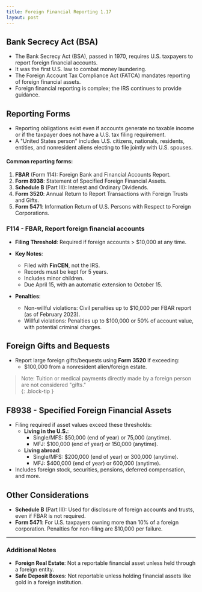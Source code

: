 ```yaml
---
title: Foreign Financial Reporting 1.17
layout: post
---
```


## Bank Secrecy Act (BSA)
- The Bank Secrecy Act (BSA), passed in 1970, requires U.S. taxpayers to report foreign financial accounts.
- It was the first U.S. law to combat money laundering.
- The Foreign Account Tax Compliance Act (FATCA) mandates reporting of foreign financial assets.
- Foreign financial reporting is complex; the IRS continues to provide guidance.

## Reporting Forms
- Reporting obligations exist even if accounts generate no taxable income or if the taxpayer does not have a U.S. tax filing requirement.
- A "United States person" includes U.S. citizens, nationals, residents, entities, and nonresident aliens electing to file jointly with U.S. spouses.  

#### Common reporting forms:
1. **FBAR** (Form 114): Foreign Bank and Financial Accounts Report.
2. **Form 8938**: Statement of Specified Foreign Financial Assets.
3. **Schedule B** (Part III): Interest and Ordinary Dividends.
4. **Form 3520**: Annual Return to Report Transactions with Foreign Trusts and Gifts.
5. **Form 5471**: Information Return of U.S. Persons with Respect to Foreign Corporations.

### F114 - FBAR, Report foreign financial accounts
- **Filing Threshold**: Required if foreign accounts > $10,000 at any time.
- **Key Notes**:
  - Filed with **FinCEN**, not the IRS.
  - Records must be kept for 5 years.
  - Includes minor children.
  - Due April 15, with an automatic extension to October 15.

- **Penalties**:
  - Non-willful violations: Civil penalties up to $10,000 per FBAR report (as of February 2023).
  - Willful violations: Penalties up to $100,000 or 50% of account value, with potential criminal charges.

## Foreign Gifts and Bequests
- Report large foreign gifts/bequests using **Form 3520** if exceeding:
  - $100,000 from a nonresident alien/foreign estate.

> Note: Tuition or medical payments directly made by a foreign person are not considered "gifts."  
{: .block-tip }

## F8938 - Specified Foreign Financial Assets
- Filing required if asset values exceed these thresholds:
  - **Living in the U.S.**:
    - Single/MFS: $50,000 (end of year) or 75,000 (anytime).
    - MFJ: $100,000 (end of year) or 150,000 (anytime).
  - **Living abroad**:
    - Single/MFS: $200,000 (end of year) or 300,000 (anytime).
    - MFJ: $400,000 (end of year) or 600,000 (anytime).
- Includes foreign stock, securities, pensions, deferred compensation, and more.

## Other Considerations
- **Schedule B** (Part III): Used for disclosure of foreign accounts and trusts, even if FBAR is not required.
- **Form 5471**: For U.S. taxpayers owning more than 10% of a foreign corporation. Penalties for non-filing are $10,000 per failure.

---

### Additional Notes
- **Foreign Real Estate**: Not a reportable financial asset unless held through a foreign entity.
- **Safe Deposit Boxes**: Not reportable unless holding financial assets like gold in a foreign institution.

